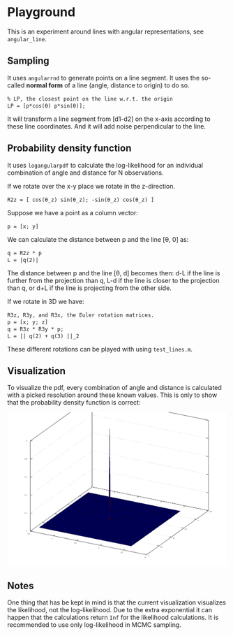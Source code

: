 # Playground

This is an experiment around lines with angular representations, see `angular_line`. 

## Sampling

It uses `angularrnd` to generate points on a line segment. It uses the so-called **normal form** of a line (angle, distance to origin) to do so. 

    % LP, the closest point on the line w.r.t. the origin 
    LP = [p*cos(θ) p*sin(θ)];

It will transform a line segment from [d1-d2] on the x-axis according to these line coordinates. And it will add noise perpendicular to the line.

## Probability density function

It uses `logangularpdf` to calculate the log-likelihood for an individual combination of angle and distance for N observations.

If we rotate over the x-y place we rotate in the z-direction.

    R2z = [ cos(θ_z) sin(θ_z); -sin(θ_z) cos(θ_z) ]

Suppose we have a point as a column vector:

    p = [x; y]

We can calculate the distance between p and the line [θ, 0] as:

    q = R2z * p
    L = |q(2)|

The distance between p and the line [θ, d] becomes then: d-L if the line is further from the projection than q,
L-d if the line is closer to the projection than q, or d+L if the line is projecting from the other side.

If we rotate in 3D we have:

    R3z, R3y, and R3x, the Euler rotation matrices.
    p = [x; y; z]
    q = R3z * R3y * p;
    L = || q(2) + q(3) ||_2

These different rotations can be played with using `test_lines.m`.

## Visualization

To visualize the pdf, every combination of angle and distance is calculated with a picked resolution around these known values. This is only to show that the probability density function is correct:

![Visualization line segment](../playground/figures/line_from_5_to_8_with_theta_p_random.png)

## Notes

One thing that has be kept in mind is that the current visualization visualizes the likelihood, not the log-likelihood. Due to the extra exponential it can happen that the calculations return `Inf` for the likelihood calculations. It is recommended to use only log-likelihood in MCMC sampling.
